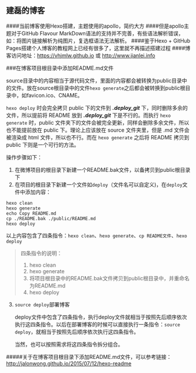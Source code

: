 ## 建磊的博客
####当前博客使用Hexo搭建，主题使用的apollo，简约大方
####但是apollo主题对于GitHub Flavour MarkDown语法的支持并不完善，有些语法解析错误，如：将图片链接解析为纯图片，复选框语法无法解析。
####鉴于Hexo + GitHub Pages搭建个人博客的教程网上已经有很多了，这里就不再描述搭建过程
####博客访问地址：https://vhjmlw.github.io 或 http://www.jianlei.info   

###在博客项目根目录中添加README.md文件  

source目录中的内容相当于源代码文件，里面的内容都会被转换为public目录中的文件。放在source根目录中的文件`hexo generate`之后都会被转换到public根目录中，如favicon.ico、CNAME。   

`hexo deploy` 时会完全拷贝 public 下的文件到 ***.deploy_git*** 下，同时删除多余的文件，所以提前将 README 放到 ***.deploy_git*** 下是不行的。而执行 `hexo generate` 时，public 文件夹下的文件会被完全更新，同样会删除多余文件，所以也不能提前放在 public 下。理论上应该放在 source 文件夹里，但是 .md 文件会被渲染成 html 文件，所以也不行。而在 `hexo generate` 之后将 README 拷贝到 public 下则是一个可行的方法。   

操作步骤如下：  
1. 在微博项目的根目录下新建一个README.bak文件，以备拷贝到public根目录下  
2. 在项目的根目录下新建一个文件如`deploy`（文件名可以自定义)，在`deploy`文件中添加内容：
```
hexo clean
hexo generate
echo Copy README.md
cp ./README.bak ./public/README.md
hexo deploy
```
以上内容包含了四条指令：`hexo clean`、`hexo generate`、`cp README文件`、`hexo deploy`   
> 四条指令的说明：
> 1. hexo clean  
> 2. hexo generate  
> 3. 将项目根目录中的README.bak文件拷贝到public根目录中，并重命名为README.md  
> 4. hexo deploy  

3. `source deploy`部署博客  

   deploy文件中包含了四条指令，执行deploy文件就相当于按照先后顺序依次执行这四条指令。以后在部署博客的时候可以直接执行一条指令：`source deploy`，就相当于按照先后顺序依次执行这四条指令。  

   当然，也可以按照需求将这四条指令拆分组合。  

#####关于在博客项目根目录下添加README.md文件，可以参考链接：http://jalonwong.github.io/2015/07/12/hexo-readme